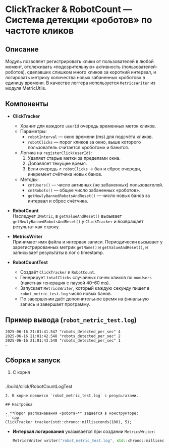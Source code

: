 # ClickTracker & RobotCount — Система детекции «роботов» по частоте кликов

## Описание  
Модуль позволяет регистрировать клики от пользователей в любой момент, отслеживать «подозрительную» активность (пользователей-роботов), сделавших слишком много кликов за короткий интервал, и логировать метрику количества новых забаненных «роботов» в единицу времени. В качестве логгера используется `MetricsWriter` из модуля MetricUtils.

## Компоненты

- **ClickTracker**  
  - Хранит для каждого `userId` очередь временных меток кликов.  
  - Параметры:  
    - `robotInterval` — окно времени (ms) для подсчёта кликов.  
    - `robotClicks` — порог кликов за окно, выше которого пользователь считается «роботом» и банится.  
  - Логика на `registerClick(userId)`:  
    1. Удаляет старые метки за пределами окна.  
    2. Добавляет текущее время.  
    3. Если очередь ≥ `robotClicks` → бан и сброс очереди, инкремент счётчика новых банов.  
  - Методы:  
    - `cntUsers()` — число активных (не забаненных) пользователей.  
    - `cntRobots()` — общее число забаненных «роботов».  
    - `getNewlyBannedRobotsAndReset()` — число новых банов за интервал и сброс счётчика.  

- **RobotCount**  
  Наследует `IMetric`, в `getValueAndReset()` вызывает `getNewlyBannedRobotsAndReset()` у `ClickTracker` и возвращает результат как строку.

- **MetricsWriter**  
  Принимает имя файла и интервал записи. Периодически вызывает у зарегистрированных метрик `getName()` и `getValueAndReset()`, и записывает результаты в лог с timestamp.

- **RobotCountTest**  
  - Создаёт `ClickTracker` и `RobotCount`.  
  - Генерирует `totalClicks` случайных пачек кликов по `numUsers` (пакетная генерация с паузой 40–60 ms).  
  - Запускает `MetricsWriter`, который каждую секунду пишет в `robot_metric_test.log` число новых банов.  
  - По завершении даёт дополнительное время на финальную запись и завершает программу.

## Пример вывода (`robot_metric_test.log`)  
```text
2025-06-16 21:01:41.547 "robots_detected_per_sec" 4
2025-06-16 21:01:42.548 "robots_detected_per_sec" 2
2025-06-16 21:01:43.548 "robots_detected_per_sec" 1
…
```

## Сборка и запуск


1. С корня
   ```bash
  ./build/click/RobotCountLogTest
   ```
2. В корне появится `robot_metric_test.log` с результатами.

## Настройка

- **Порог распознавания «робота»** задаётся в конструкторе:
  ```cpp
  ClickTracker tracker(std::chrono::milliseconds(100), 5);
  ```
- **Интервал логирования** указывается при создании `MetricsWriter`:
  ```cpp
  MetricsWriter writer("robot_metric_test.log", std::chrono::milliseconds(1000));
  ```